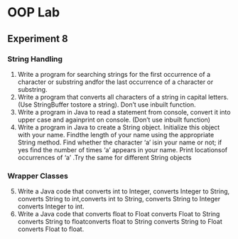 # OOP Lab
## Experiment 8 
### String Handling
1. Write a program for searching strings for the first occurrence of a character or substring andfor the last occurrence of a character or substring.
2. Write a program that converts all characters of a string in capital letters. (Use StringBuffer tostore a string). Don’t use inbuilt function.
3. Write a program in Java to read a statement from console, convert it into upper case and againprint on console. (Don’t use inbuilt function)
4. Write a program in Java to create a String object. Initialize this object with your name. Findthe length of your name using the appropriate String method. Find whether the character ‘a’ isin your name or not; if yes find the number of times ‘a’ appears in your name. Print locationsof occurrences of ‘a’ .Try the same for different String objects
### Wrapper Classes
5. Write a Java code that converts int to Integer, converts Integer to String, converts String to int,converts int to String, converts String to Integer converts Integer to int.
6. Write a Java code that converts float to Float converts Float to String converts String to floatconverts float to String converts String to Float converts Float to float.